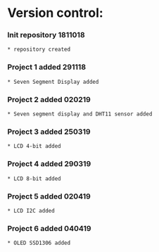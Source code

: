 # Version control:

### Init repository 1811018 
    * repository created

### Project 1 added 291118
	* Seven Segment Display added

### Project 2 added 020219
	* Seven segment display and DHT11 sensor added

### Project 3 added 250319
	* LCD 4-bit added

### Project 4 added 290319
	* LCD 8-bit added

### Project 5 added 020419
	* LCD I2C added

### Project 6 added 040419
	* OLED SSD1306 added
